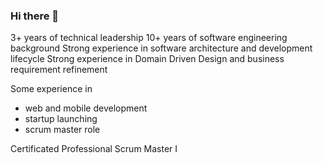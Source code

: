 ### Hi there 👋

3+ years of technical leadership
10+ years of software engineering background
Strong experience in software architecture and development lifecycle
Strong experience in Domain Driven Design and business requirement refinement

Some experience in
- web and mobile development
- startup launching
- scrum master role

Certificated Professional Scrum Master I
